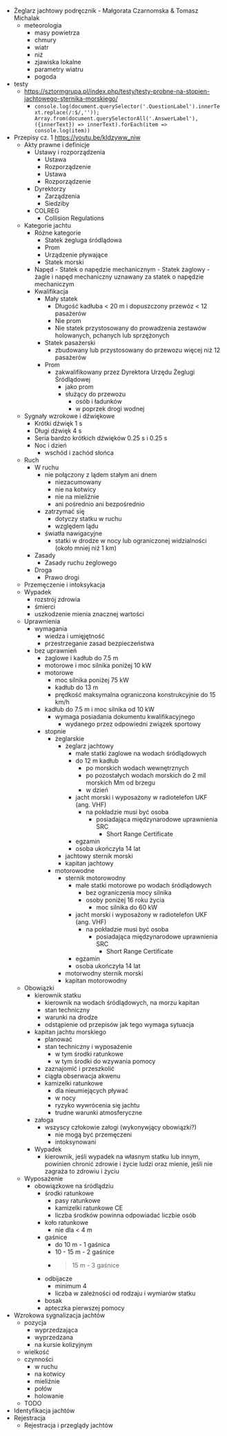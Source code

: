 - Żeglarz jachtowy podręcznik - Małgorata Czarnomska & Tomasz Michalak
  - meteorologia
    - masy powietrza
    - chmury
    - wiatr
    - niż
    - zjawiska lokalne
    - parametry wiatru
    - pogoda
- testy
  - https://sztormgrupa.pl/index.php/testy/testy-probne-na-stopien-jachtowego-sternika-morskiego/
    - `console.log(document.querySelector('.QuestionLabel').innerText.replace(/:$/,'')); Array.from(document.querySelectorAll('.AnswerLabel'), ({innerText}) => innerText).forEach(item => console.log(item))`
- Przepisy cz. 1 https://youtu.be/kIdzyww_niw
  - Akty prawne i definicje
    - Ustawy i rozporządzenia
      - Ustawa
      - Rozporządzenie
      - Ustawa
      - Rozporządzenie
    - Dyrektorzy
      - Zarządzenia
      - Siedziby
    - COLREG
      - Collision Regulations
  - Kategorie jachtu
    - Różne kategorie
      - Statek żegluga śródlądowa
      - Prom
      - Urządzenie pływające
      - Statek morski
    - Napęd - Statek o napędzie mechanicznym - Statek żaglowy - żagle i napęd mechaniczny uznawany za statek o napędzie mechaniczym
    - Kwalifikacja
      - Mały statek
        - Długość kadłuba < 20 m i dopuszczony przewóz < 12 pasażerów
        - Nie prom
        - Nie statek przystosowany do prowadzenia zestawów holowanych, pchanych lub sprzężonych
      - Statek pasażerski
        - zbudowany lub przystosowany do przewozu więcej niż 12 pasażerów
      - Prom
        - zakwalifikowany przez Dyrektora Urzędu Żeglugi Śródlądowej
          - jako prom
          - służący do przewozu
            - osób i ładunków
            - w poprzek drogi wodnej
  - Sygnały wzrokowe i dźwiękowe
    - Krótki dźwięk 1 s
    - Długi dźwięk 4 s
    - Seria bardzo krótkich dźwięków 0.25 s i 0.25 s
    - Noc i dzień
      - wschód i zachód słońca
  - Ruch
    - W ruchu
      - nie połączony z lądem stałym ani dnem
        - niezacumowany
        - nie na kotwicy
        - nie na mieliźnie
        - ani pośrednio ani bezpośrednio
      - zatrzymać się
        - dotyczy statku w ruchu
        - względem lądu
      - światła nawigacyjne
        - statki w drodze w nocy lub ograniczonej widzialności (około mniej niż 1 km)
    - Zasady
      - Zasady ruchu żeglowego
    - Droga
      - Prawo drogi
  - Przemęczenie i intoksykacja
  - Wypadek
    - rozstrój zdrowia
    - śmierci
    - uszkodzenie mienia znacznej wartości
  - Uprawnienia
    - wymagania
      - wiedza i umięjętność
      - przestrzeganie zasad bezpieczeństwa
    - bez uprawnień
      - żaglowe i kadłub do 7.5 m
      - motorowe i moc silnika poniżej 10 kW
      - motorowe
        - moc silnika poniżej 75 kW
        - kadłub do 13 m
        - prędkość maksymalna ograniczona konstrukcyjnie do 15 km/h
      - kadłub do 7.5 m i moc silnika od 10 kW
        - wymaga posiadania dokumentu kwalifikacyjnego
          - wydanego przez odpowiedni związek sportowy
      - stopnie
        - żeglarskie
          - żeglarz jachtowy
            - małe statki żaglowe na wodach śródlądowych
            - do 12 m kadłub
              - po morskich wodach wewnętrznych
              - po pozostałych wodach morskich do 2 mil morskich Mm od brzegu
              - w dzień
            - jacht morski i wyposażony w radiotelefon UKF (ang. VHF)
              - na pokładzie musi być osoba
                - posiadająca międzynarodowe uprawnienia SRC
                  - Short Range Certificate
            - egzamin
            - osoba ukończyła 14 lat
          - jachtowy sternik morski
          - kapitan jachtowy
        - motorowodne
          - sternik motorowodny
            - małe statki motorowe po wodach śródlądowych
              - bez ograniczenia mocy silnika
              - osoby poniżej 16 roku życia
                - moc silnika do 60 kW
            - jacht morski i wyposażony w radiotelefon UKF (ang. VHF)
              - na pokładzie musi być osoba
                - posiadająca międzynarodowe uprawnienia SRC
                  - Short Range Certificate
            - egzamin
            - osoba ukończyła 14 lat
          - motorwodny sternik morski
          - kapitan motorowodny
  - Obowiązki
    - kierownik statku
      - kierownik na wodach śródlądowych, na morzu kapitan
      - stan techniczny
      - warunki na drodze
      - odstąpienie od przepisów jak tego wymaga sytuacja
    - kapitan jachtu morskiego
      - planować
      - stan techniczny i wyposażenie
        - w tym środki ratunkowe
        - w tym środki do wzywania pomocy
      - zaznajomić i przeszkolić
      - ciągła obserwacja akwenu
      - kamizelki ratunkowe
        - dla nieumiejących pływać
        - w nocy
        - ryzyko wywrócenia się jachtu
        - trudne warunki atmosferyczne
    - załoga
      - wszyscy człokowie załogi (wykonywjący obowiązki?)
        - nie mogą być przemęczeni
        - intoksynowani
    - Wypadek
      - kierownik, jeśli wypadek na własnym statku lub innym, powinien chronić zdrowie i życie ludzi oraz mienie, jeśli nie zagraża to zdrowiu i życiu
  - Wyposażenie
    - obowiązkowe na śródlądziu
      - środki ratunkowe
        - pasy ratunkowe
        - kamizelki ratunkowe CE
        - liczba środków powinna odpowiadać liczbie osób
      - koło ratunkowe
        - nie dla < 4 m
      - gaśnice
        - do 10 m - 1 gaśnica
        - 10 - 15 m - 2 gaśnice
        - > 15 m - 3 gaśnice
      - odbijacze
        - minimum 4
        - liczba w zależności od rodzaju i wymiarów statku
      - bosak
      - apteczka pierwszej pomocy
- Wzrokowa sygnalizacja jachtów
  - pozycja
    - wyprzedzająca
    - wyprzedzana
    - na kursie kolizyjnym
  - wielkość
  - czynności
    - w ruchu
    - na kotwicy
    - mieliźnie
    - połów
    - holowanie
  - TODO
- Identyfikacja jachtów
- Rejestracja
  - Rejestracja i przeglądy jachtów
